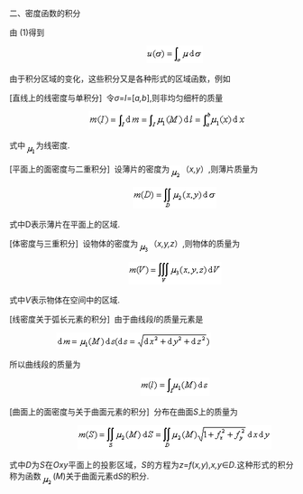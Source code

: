<div class=Section1>
<p class=1 style='text-align:justify;text-justify:inter-ideograph'><span
lang=ZH-CN style='font-family:宋体'>二、密度函数的积分</span></p>
<p class=1 style='text-align:justify;text-justify:inter-ideograph'><span
lang=ZH-CN style='font-family:宋体'>由</span><span lang=EN-US> (1)</span><span
lang=ZH-CN style='font-family:宋体'>得到</span></p>
<p class=1 align=center style='text-align:center'><span lang=EN-US>&nbsp;&nbsp;&nbsp;&nbsp;&nbsp;&nbsp;&nbsp;&nbsp;&nbsp;&nbsp;&nbsp;&nbsp;&nbsp;&nbsp;&nbsp;&nbsp;&nbsp;&nbsp;&nbsp;&nbsp;
<sub><img width=100 height=31
src="res/17e9d95da129bdd93c34fb6cc6aaaa52_5535_files/image002.gif" u1:shapes="_x0000_i1025"></sub></span></p>
<p class=1 style='text-align:justify;text-justify:inter-ideograph'><span
lang=ZH-CN style='font-family:宋体'>由于积分区域的变化，这些积分又是各种形式的区域函数，例如</span></p>
<p class=1 style='text-align:justify;text-justify:inter-ideograph'><span
lang=EN-US>[</span><span lang=ZH-CN style='font-family:宋体'>直线上的线密度与单积分</span><span
lang=EN-US>] &nbsp;</span><span lang=ZH-CN style='font-family:宋体'>令</span><i><span
lang=EN-US>σ</span></i><span lang=EN-US>=<i>I</i>=[<i>a,b</i>],</span><span
lang=ZH-CN style='font-family:宋体'>则非均匀细杆的质量</span></p>
<p class=1 align=center style='text-align:center'><span lang=EN-US>&nbsp;&nbsp;&nbsp;&nbsp;&nbsp;&nbsp;&nbsp;&nbsp;&nbsp;&nbsp;&nbsp;&nbsp;&nbsp;
<sub><img width=278 height=33
src="res/17e9d95da129bdd93c34fb6cc6aaaa52_5535_files/image004.gif" u1:shapes="_x0000_i1026"></sub></span></p>
<p class=1 style='text-align:justify;text-justify:inter-ideograph'><span
lang=ZH-CN style='font-family:宋体'>式中</span><sub><span lang=EN-US><img width=19
height=23 src="res/17e9d95da129bdd93c34fb6cc6aaaa52_5535_files/image006.gif"
u1:shapes="_x0000_i1027" align=absmiddle></span></sub><span lang=ZH-CN
style='font-family:宋体'>为线密度</span><span lang=EN-US>.</span></p>
<p class=1 style='text-align:justify;text-justify:inter-ideograph'><span
lang=EN-US>[</span><span lang=ZH-CN style='font-family:宋体'>平面上的面密度与二重积分</span><span
lang=EN-US>]&nbsp; </span><span lang=ZH-CN style='font-family:宋体'>设薄片的密度为</span><sub><span
lang=EN-US><img width=21 height=23
src="res/17e9d95da129bdd93c34fb6cc6aaaa52_5535_files/image008.gif" u1:shapes="_x0000_i1028"
align=absmiddle></span></sub><span lang=ZH-CN style='font-family:宋体'>（</span><i><span
lang=EN-US>x,y</span></i><span lang=ZH-CN style='font-family:宋体'>）</span><span
lang=EN-US>,</span><span lang=ZH-CN style='font-family:宋体'>则薄片质量为</span></p>
<p class=1 align=center style='text-align:center'><span lang=EN-US>&nbsp;&nbsp;&nbsp;&nbsp;&nbsp;&nbsp;&nbsp;&nbsp;&nbsp;&nbsp;&nbsp;&nbsp;&nbsp;&nbsp;&nbsp;&nbsp;&nbsp;&nbsp;&nbsp;&nbsp;
<sub><img width=148 height=39
src="res/17e9d95da129bdd93c34fb6cc6aaaa52_5535_files/image010.gif" u1:shapes="_x0000_i1037"></sub></span></p>
<p class=1 style='text-align:justify;text-justify:inter-ideograph'><span
lang=ZH-CN style='font-family:宋体'>式中</span><span lang=EN-US>D</span><span
lang=ZH-CN style='font-family:宋体'>表示薄片在平面上的区域</span><span lang=EN-US>.</span></p>
<p class=1 style='text-align:justify;text-justify:inter-ideograph'><span
lang=EN-US>[</span><span lang=ZH-CN style='font-family:宋体'>体密度与三重积分</span><span
lang=EN-US>]&nbsp; </span><span lang=ZH-CN style='font-family:宋体'>设物体的密度为</span><sub><span
lang=EN-US><img width=20 height=24
src="res/17e9d95da129bdd93c34fb6cc6aaaa52_5535_files/image012.gif" u1:shapes="_x0000_i1038"
align=absmiddle></span></sub><span lang=ZH-CN style='font-family:宋体'>（</span><i><span
lang=EN-US>x,y,z</span></i><span lang=ZH-CN style='font-family:宋体'>）</span><span
lang=EN-US>,</span><span lang=ZH-CN style='font-family:宋体'>则物体的质量为</span></p>
<p class=1 align=center style='text-align:center'><span lang=EN-US>&nbsp;&nbsp;&nbsp;&nbsp;&nbsp;&nbsp;&nbsp;&nbsp;&nbsp;&nbsp;&nbsp;&nbsp;&nbsp;&nbsp;&nbsp;&nbsp;&nbsp;&nbsp;&nbsp;&nbsp;
<sub><img width=165 height=40
src="res/17e9d95da129bdd93c34fb6cc6aaaa52_5535_files/image014.gif" u1:shapes="_x0000_i1039"></sub></span></p>
<p class=1 style='text-align:justify;text-justify:inter-ideograph'><span
lang=ZH-CN style='font-family:宋体'>式中</span><i><span lang=EN-US>V</span></i><span
lang=ZH-CN style='font-family:宋体'>表示物体在空间中的区域</span><span lang=EN-US>.</span></p>
<p class=1 style='text-align:justify;text-justify:inter-ideograph'><span
lang=EN-US>[</span><span lang=ZH-CN style='font-family:宋体'>线密度关于弧长元素的积分</span><span
lang=EN-US>]&nbsp; </span><span lang=ZH-CN style='font-family:宋体'>由于曲线段</span><i><span
lang=EN-US>l</span></i><span lang=ZH-CN style='font-family:宋体'>的质量元素是</span></p>
<p class=1 style='text-align:justify;text-justify:inter-ideograph'><span
lang=EN-US>&nbsp;&nbsp;&nbsp;&nbsp;&nbsp;&nbsp;&nbsp;&nbsp;&nbsp;&nbsp;&nbsp;&nbsp;&nbsp;&nbsp;&nbsp;&nbsp;&nbsp;&nbsp;&nbsp;&nbsp;
<sub><img width=275 height=29
src="res/17e9d95da129bdd93c34fb6cc6aaaa52_5535_files/image016.gif" u1:shapes="_x0000_i1040"></sub></span></p>
<p class=1 style='text-align:justify;text-justify:inter-ideograph'><span
lang=ZH-CN style='font-family:宋体'>所以曲线段的质量为</span></p>
<p class=1 align=center style='text-align:center'><span lang=EN-US>&nbsp;&nbsp;&nbsp;&nbsp;&nbsp;&nbsp;&nbsp;&nbsp;&nbsp;&nbsp;&nbsp;&nbsp;&nbsp;&nbsp;&nbsp;&nbsp;&nbsp;&nbsp;&nbsp;&nbsp;
<sub><img width=123 height=33
src="res/17e9d95da129bdd93c34fb6cc6aaaa52_5535_files/image018.gif" u1:shapes="_x0000_i1041"></sub></span></p>
<p class=1 style='text-align:justify;text-justify:inter-ideograph'><span
lang=EN-US>[</span><span lang=ZH-CN style='font-family:宋体'>曲面上的面密度与关于曲面元素的积分</span><span
lang=EN-US>]&nbsp; </span><span lang=ZH-CN style='font-family:宋体'>分布在曲面</span><i><span
lang=EN-US>S</span></i><span lang=ZH-CN style='font-family:宋体'>上的质量为</span></p>
<p class=1 align=center style='text-align:center'><span lang=EN-US>&nbsp;&nbsp;&nbsp;&nbsp;&nbsp;&nbsp;&nbsp;&nbsp;&nbsp;&nbsp;&nbsp;&nbsp;&nbsp;&nbsp;&nbsp;&nbsp;&nbsp;&nbsp;&nbsp;&nbsp;
<sub><img width=344 height=43
src="res/17e9d95da129bdd93c34fb6cc6aaaa52_5535_files/image020.gif" u1:shapes="_x0000_i1042"></sub></span></p>
<p class=1 style='text-align:justify;text-justify:inter-ideograph'><span
lang=ZH-CN style='font-family:宋体'>式中</span><i><span lang=EN-US>D</span></i><span
lang=ZH-CN style='font-family:宋体'>为</span><i><span lang=EN-US>S</span></i><span
lang=ZH-CN style='font-family:宋体'>在</span><i><span lang=EN-US>Oxy</span></i><span
lang=ZH-CN style='font-family:宋体'>平面上的投影区域，</span><i><span lang=EN-US>S</span></i><span
lang=ZH-CN style='font-family:宋体'>的方程为</span><i><span lang=EN-US>z</span></i><span
lang=EN-US>=<i>f</i>(<i>x,y</i>),<i>x,y</i>∈<i>D</i>.</span><span lang=ZH-CN
style='font-family:宋体'>这种形式的积分称为函数</span><i><sub><span lang=EN-US><img
width=21 height=23 src="res/17e9d95da129bdd93c34fb6cc6aaaa52_5535_files/image021.gif"
u1:shapes="_x0000_i1043" align=absmiddle></span></sub></i><span lang=EN-US>(<i>M</i>)</span><span
lang=ZH-CN style='font-family:宋体'>关于曲面元素</span><span lang=EN-US>d<i>S</i></span><span
lang=ZH-CN style='font-family:宋体'>的积分</span><span lang=EN-US>.</span></p>
</div>